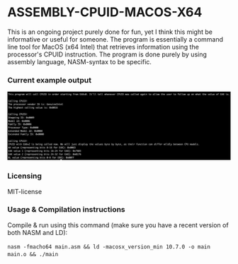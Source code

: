 # ASSEMBLY-CPUID-MACOS-X64
This is an ongoing project purely done for fun, yet I think this might be informative or useful for someone. The program is essentially a command line tool for MacOS (x64 Intel) that retrieves information using the processor's CPUID instruction. The program is done purely by using assembly language, NASM-syntax to be specific.
### Current example output
![Alt text](output_example.png?raw=true "Title")

### Licensing

MIT-license

### Usage & Compilation instructions

Compile & run using this command (make sure you have a recent version of both NASM and LD):

```nasm -fmacho64 main.asm && ld -macosx_version_min 10.7.0 -o main main.o && ./main```
